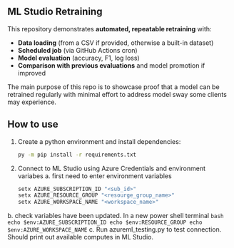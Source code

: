 ## ML Studio Retraining

This repository demonstrates **automated, repeatable retraining** with:
- **Data loading** (from a CSV if provided, otherwise a built-in dataset)
- **Scheduled job** (via GitHub Actions cron)
- **Model evaluation** (accuracy, F1, log loss)
- **Comparison with previous evaluations** and model promotion if improved

The main purpose of this repo is to showcase proof that a model can be retrained regularly with minimal effort to address model sway some clients may experience.

## How to use
1. Create a python environment and install dependencies:
    ```bash
    py -m pip install -r requirements.txt
    ```

2. Connect to ML Studio using Azure Credentials and environment variabes
a. first need to enter environment variables
    ```bash
    setx AZURE_SUBSCRIPTION_ID "<sub_id>"
    setx AZURE_RESOURCE_GROUP "<resourge_group_name>"
    setx AZURE_WORKSPACE_NAME "<workspace_name>"
    ```
b. check variables have been updated. In a new power shell terminal 
    ``` bash
    echo $env:AZURE_SUBSCRIPTION_ID
    echo $env:RESOURCE_GROUP
    echo $env:AZURE_WORKSPACE_NAME
    ```
c. Run azureml_testing.py to test connection. Should print out available computes in ML Studio.



